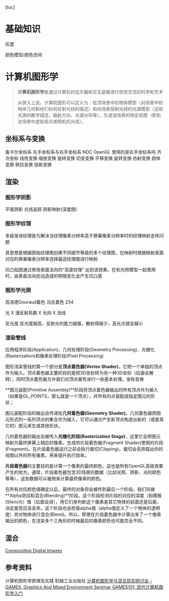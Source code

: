 [toc]

# 基础知识

灰度

颜色模型/颜色空间

# 计算机图形学

> **计算机图形学**是通过计算机的显示器和交互是被进行视觉交流的科学和艺术
>
> 从狭义上说，计算机图形可以定义为：给顶场景中的物体模型（对场景中的物体几何和他们如何反射光线的描述）和向场景投射光线的光源模型（这些光源的数学描述、辐射方向、光谱分布等），生成该场景的特定视图（即到达场景中虚拟视点或相机的光线）。

## 坐标系与变换

笛卡尔坐标系 左手坐标系与右手坐标系 NDC 
OpenGL 使用的是右手坐标系吗
齐次坐标
线性变换 缩放变换 旋转变换 切变变换  平移变换 旋转变换 仿射变换 刚体变换 欧拉变换 投影变换

## 渲染

### 图形学阴影

平面阴影 光线追踪 阴影映射(深度图)

### 图形学纹理

多级渐进纹理是为解决当纹理像素分辨率高于屏幕像素分辨率时的纹理映射走样问题

其思想是根据原始纹理图创建不同细节等级的多个纹理图，在映射时根据映射表面对应的屏幕像素分辨率选择最适纹理图进行映射

凹凸贴图通过修改表面法向的“高度纹理” 达到该效果。在和光照模型一起使用时，由表面法向扰动造成的明暗变化会产生凹凸感

### 图形学光照

高洛德Gouraud着色 冯氏着色 234

光 X 漫反射系数 X 光向 X 法线

反光度 反光度越高，反射光的能力越强，散射得越少，高光点就会越小

### 渲染管线

应用程序阶段(Application)、几何处理阶段(Geometry Processing)、光栅化(Rasterization)和像素处理阶段(Pixel Processing)

图形渲染管线的第一个部分是**顶点着色器(Vertex Shader)**，它把一个单独的顶点作为输入。顶点着色器主要的目的是把3D坐标转为另一种3D坐标（后面会解释），同时顶点着色器允许我们对顶点属性进行一些基本处理。坐标变换

**图元装配(Primitive Assembly)**阶段将顶点着色器输出的所有顶点作为输入（如果是GL_POINTS，那么就是一个顶点），并所有的点装配成指定图元的形状；

图元装配阶段的输出会传递给**几何着色器(Geometry Shader)**。几何着色器把图元形式的一系列顶点的集合作为输入，它可以通过产生新顶点构造出新的（或是其它的）图元来生成其他形状。

几何着色器的输出会被传入**光栅化阶段(Rasterization Stage)**，这里它会把图元映射为最终屏幕上相应的像素，生成供片段着色器(Fragment Shader)使用的片段(Fragment)。在片段着色器运行之前会执行裁切(Clipping)。裁切会丢弃超出你的视图以外的所有像素，用来提升执行效率。

**片段着色器**的主要目的是计算一个像素的最终颜色，这也是所有OpenGL高级效果产生的地方。通常，片段着色器包含3D场景的数据（比如光照、阴影、光的颜色等等），这些数据可以被用来计算最终像素的颜色。

在所有对应颜色值确定以后，最终的对象将会被传到最后一个阶段，我们叫做**Alpha测试和混合(Blending)**阶段。这个阶段检测片段的对应的深度（和模板(Stencil)）值（后面会讲），用它们来判断这个像素是其它物体的前面还是后面，决定是否应该丢弃。这个阶段也会检查alpha值（alpha值定义了一个物体的透明度）并对物体进行混合(Blend)。所以，即使在片段着色器中计算出来了一个像素输出的颜色，在渲染多个三角形的时候最后的像素颜色也可能完全不同。

## 混合

[Compositing Digital Images](https://dl.acm.org/doi/pdf/10.1145/964965.808606)

## 参考资料

计算机图形学原理及实践 机械工业出版社
[计算机图形学与混合现实研讨会 – GAMES: Graphics And Mixed Environment Seminar ](http://games-cn.org/)
[GAMES101: 现代计算机图形学入门](https://sites.cs.ucsb.edu/~lingqi/teaching/games101.html)

